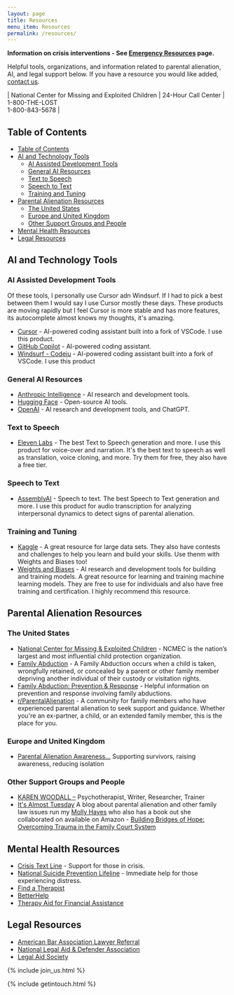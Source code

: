 ```yaml
---
layout: page
title: Resources
menu_item: Resources
permalink: /resources/
---
```


**Information on crisis interventions - See [Emergency Resources](/resources/emergency-resources) page.**

Helpful tools, organizations, and information related to parental alienation, AI, and legal support below. If you have a resource you would like added, [contact us](/contact).

| National Center for Missing and Exploited Children | 24-Hour Call Center | 1-800-THE-LOST<br> 1-800-843-5678 |

## Table of Contents
- [Table of Contents](#table-of-contents)
- [AI and Technology Tools](#ai-and-technology-tools)
  - [AI Assisted Development Tools](#ai-assisted-development-tools)
  - [General AI Resources](#general-ai-resources)
  - [Text to Speech](#text-to-speech)
  - [Speech to Text](#speech-to-text)
  - [Training and Tuning](#training-and-tuning)
- [Parental Alienation Resources](#parental-alienation-resources)
  - [The United States](#the-united-states)
  - [Europe and United Kingdom](#europe-and-united-kingdom)
  - [Other Support Groups and People](#other-support-groups-and-people)
- [Mental Health Resources](#mental-health-resources)
- [Legal Resources](#legal-resources)

## AI and Technology Tools

### AI Assisted Development Tools

Of these tools, I personally use Cursor adn Windsurf. If I had to pick a best between them I would say I use Cursor mostly these days. These products are moving rapidly but I feel Cursor is more stable and has more features, its autocomplete almost knows my thoughts, it's amazing.

- [Cursor](https://www.cursor.com/) - AI-powered coding assistant built into a fork of VSCode. I use this product.
- [GitHub Copilot](https://copilot.github.com/) - AI-powered coding assistant.
- [Windsurf - Codeiu](https://codeium.com/) - AI-powered coding assistant built into a fork of VSCode. I use this product

### General AI Resources
- [Anthropic Intelligence](https://www.anthropic.com/) - AI research and development tools.
- [Hugging Face](https://huggingface.co/) - Open-source AI tools.
- [OpenAI](https://openai.com/) - AI research and development tools, and ChatGPT.

### Text to Speech
- [Eleven Labs](https://try.elevenlabs.io/mhtozfq2gzjo) - The best Text to Speech generation and more. I use this product for voice-over and narration. It's the best text to speech as well as translation, voice cloning, and more. Try them for free, they also have a free tier.

### Speech to Text
- [AssemblyAI](https://www.assemblyai.com/) - Speech to text. The best Speech to Text generation and more. I use this product for audio transcription for analyzing interpersonal dynamics to detect signs of parental alienation.

### Training and Tuning
- [Kaggle](https://www.kaggle.com/) - A great resource for large data sets. They also have contests and challenges to help you learn and build your skills. Use thenm with Weights and Biases too!
- [Weights and Biases](https://wandb.ai/) - AI research and development tools for building and training models. A great resource for learning and training machine learning models. They are free to use for individuals and also have free training and certification. I highly recommend this resource.

## Parental Alienation Resources

### The United States
- [National Center for Missing & Exploited Children](https://www.missingkids.org/) - NCMEC is the nation’s largest and most influential child protection organization.
- [Family Abduction](https://www.missingkids.org/theissues/familyabduction) - A Family Abduction occurs when a child is taken, wrongfully retained, or concealed by a parent or other family member depriving another individual of their custody or visitation rights.
- [Family Abduction: Prevention & Response](https://www.missingkids.org/theissues/familyabduction) - Helpful information on prevention and response involving family abductions.
- [r/ParentalAlienation](https://www.reddit.com/r/ParentalAlienation/) - A community for family members who have experienced parental alienation to seek support and guidance. Whether you're an ex-partner, a child, or an extended family member, this is the place for you.

### Europe and United Kingdom
- [Parental Alienation Awareness…](https://paawareness.co.uk/) Supporting survivors, raising awareness, reducing isolation

### Other Support Groups and People
- [KAREN WOODALL –](https://karenwoodall.blog/) Psychotherapist, Writer, Researcher, Trainer
- [It's Almost Tuesday](https://itsalmosttuesday.com/) A blog about parental alienation and other family law issues run my [Molly Hayes](https://www.amazon.com/stores/Molly-Hayes/author/B0D9XNC1CV) who also has a book out she collaborated on available on Amazon - [Building Bridges of Hope: Overcoming Trauma in the Family Court System](https://www.amazon.com/Building-Bridges-Hope-Overcoming-Trauma/dp/B0D9RDG2D2/)

## Mental Health Resources
- [Crisis Text Line](https://www.crisistextline.org/) - Support for those in crisis.
- [National Suicide Prevention Lifeline](https://suicidepreventionlifeline.org/) - Immediate help for those experiencing distress.
- [Find a Therapist](https://www.psychologytoday.com/us/therapists)
- [BetterHelp](https://www.betterhelp.com)
- [Therapy Aid for Financial Assistance](https://therapyaid.com)

## Legal Resources
- [American Bar Association Lawyer Referral](https://www.americanbar.org)
- [National Legal Aid & Defender Association](https://www.nlada.org)
- [Legal Aid Society](https://www.legalaid.org)

{% include join_us.html %}

{% include getintouch.html %}
